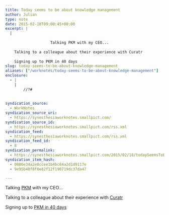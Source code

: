 ```yaml
---
title: Today seems to be about knowledge management
author: Julian
type: note
date: 2015-02-18T09:00:45+00:00
excerpt: |
  |
    
    				Talking PKM with my CEO... 
    
    Talking to a colleague about their experience with Curatr
    
    Signing up to PKM in 40 days
slug: today-seems-to-be-about-knowledge-management 
aliases: ["/worknotes/today-seems-to-be-about-knowledge-management"]
enclosure:
  - |
    |
        //?#
        
        
syndication_source:
  - WorkNotes
syndication_source_uri:
  - https://synesthesiaworknotes.smallpict.com/
syndication_source_id:
  - https://synesthesiaworknotes.smallpict.com/rss.xml
syndication_feed:
  - https://synesthesiaworknotes.smallpict.com/rss.xml
syndication_feed_id:
  - 8
syndication_permalink:
  - https://synesthesiaworknotes.smallpict.com/2015/02/18/todaySeemsToBe.html
syndication_item_hash:
  - 0886e34a2e0ccee1b4bc84a2d1d9117e
  - 9e95b48f8f0e82f12f190719dc37da47

---
```

Talking [PKM][1] with my CEO&#8230; 

Talking to a colleague about their experience with [Curatr][2]

Signing up to [PKM in 40 days][3]

 [1]: https://jarche.com/category/pkm/
 [2]: https://www.curatr3.com/
 [3]: https://jarche.com/pkm-in-40-days/